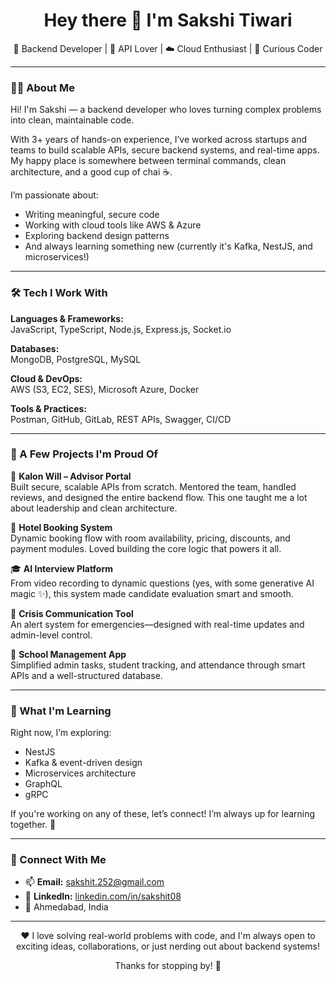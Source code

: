 <h1 align="center">Hey there 👋 I'm Sakshi Tiwari</h1>

<p align="center">
  🔧 Backend Developer | 🚀 API Lover | ☁️ Cloud Enthusiast | 🧠 Curious Coder
</p>

---

### 🙋‍♀️ About Me

Hi! I'm Sakshi — a backend developer who loves turning complex problems into clean, maintainable code.

With 3+ years of hands-on experience, I’ve worked across startups and teams to build scalable APIs, secure backend systems, and real-time apps. My happy place is somewhere between terminal commands, clean architecture, and a good cup of chai ☕️.

I’m passionate about:
- Writing meaningful, secure code  
- Working with cloud tools like AWS & Azure  
- Exploring backend design patterns  
- And always learning something new (currently it's Kafka, NestJS, and microservices!)

---

### 🛠️ Tech I Work With

**Languages & Frameworks:**  
JavaScript, TypeScript, Node.js, Express.js, Socket.io

**Databases:**  
MongoDB, PostgreSQL, MySQL

**Cloud & DevOps:**  
AWS (S3, EC2, SES), Microsoft Azure, Docker

**Tools & Practices:**  
Postman, GitHub, GitLab, REST APIs, Swagger, CI/CD

---

### 🌟 A Few Projects I'm Proud Of

💼 **Kalon Will – Advisor Portal**  
Built secure, scalable APIs from scratch. Mentored the team, handled reviews, and designed the entire backend flow. This one taught me a lot about leadership and clean architecture.

🏨 **Hotel Booking System**  
Dynamic booking flow with room availability, pricing, discounts, and payment modules. Loved building the core logic that powers it all.

🎓 **AI Interview Platform**  
From video recording to dynamic questions (yes, with some generative AI magic ✨), this system made candidate evaluation smart and smooth.

📢 **Crisis Communication Tool**  
An alert system for emergencies—designed with real-time updates and admin-level control.

🏫 **School Management App**  
Simplified admin tasks, student tracking, and attendance through smart APIs and a well-structured database.

---

### 🧠 What I'm Learning

Right now, I’m exploring:
- NestJS
- Kafka & event-driven design
- Microservices architecture
- GraphQL
- gRPC

If you're working on any of these, let’s connect! I’m always up for learning together. 🚀

---

### 🔗 Connect With Me

- 📫 **Email:** sakshit.252@gmail.com  
- 💼 **LinkedIn:** [linkedin.com/in/sakshit08](https://www.linkedin.com/in/sakshit08/)  
- 📍 Ahmedabad, India

---

<p align="center">
  ❤️ I love solving real-world problems with code, and I'm always open to exciting ideas, collaborations, or just nerding out about backend systems!
</p>

<p align="center">
  Thanks for stopping by! 🌻
</p>
